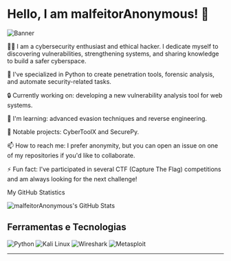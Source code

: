 # Hello, I am malfeitorAnonymous! 👾

![Banner](./cybersecurity-banner.jpg)

🕵️‍♂️ I am a cybersecurity enthusiast and ethical hacker. I dedicate myself to discovering vulnerabilities, strengthening systems, and sharing knowledge to build a safer cyberspace.

🐍 I've specialized in Python to create penetration tools, forensic analysis, and automate security-related tasks.

🔒 Currently working on: developing a new vulnerability analysis tool for web systems.

📘 I'm learning: advanced evasion techniques and reverse engineering.

🤖 Notable projects: CyberToolX and SecurePy.

📫 How to reach me: I prefer anonymity, but you can open an issue on one of my repositories if you'd like to collaborate.

⚡ Fun fact: I've participated in several CTF (Capture The Flag) competitions and am always looking for the next challenge!

My GitHub Statistics

![malfeitorAnonymous's GitHub Stats](https://github-readme-stats.vercel.app/api?username=malfeitorAnonymous&show_icons=true&theme=radical)

## Ferramentas e Tecnologias

![Python](https://img.shields.io/badge/-Python-black?style=flat-square&logo=python)
![Kali Linux](https://img.shields.io/badge/-Kali%20Linux-black?style=flat-square&logo=kali-linux)
![Wireshark](https://img.shields.io/badge/-Wireshark-black?style=flat-square&logo=wireshark)
![Metasploit](https://img.shields.io/badge/-Metasploit-black?style=flat-square&logo=metasploit)

---
